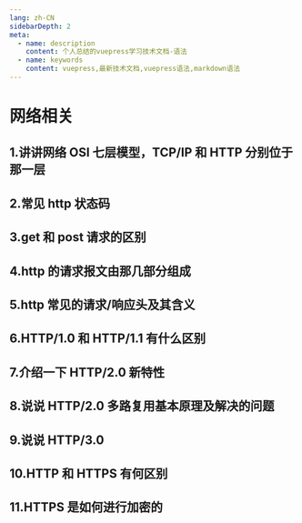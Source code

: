 ```yaml
---
lang: zh-CN
sidebarDepth: 2
meta:
  - name: description
    content: 个人总结的vuepress学习技术文档-语法
  - name: keywords
    content: vuepress,最新技术文档,vuepress语法,markdown语法
---
```


# 网络相关

## 1.讲讲网络 OSI 七层模型，TCP/IP 和 HTTP 分别位于那一层

## 2.常见 http 状态码

## 3.get 和 post 请求的区别

## 4.http 的请求报文由那几部分组成

## 5.http 常见的请求/响应头及其含义

## 6.HTTP/1.0 和 HTTP/1.1 有什么区别

## 7.介绍一下 HTTP/2.0 新特性

## 8.说说 HTTP/2.0 多路复用基本原理及解决的问题

## 9.说说 HTTP/3.0

## 10.HTTP 和 HTTPS 有何区别

## 11.HTTPS 是如何进行加密的
